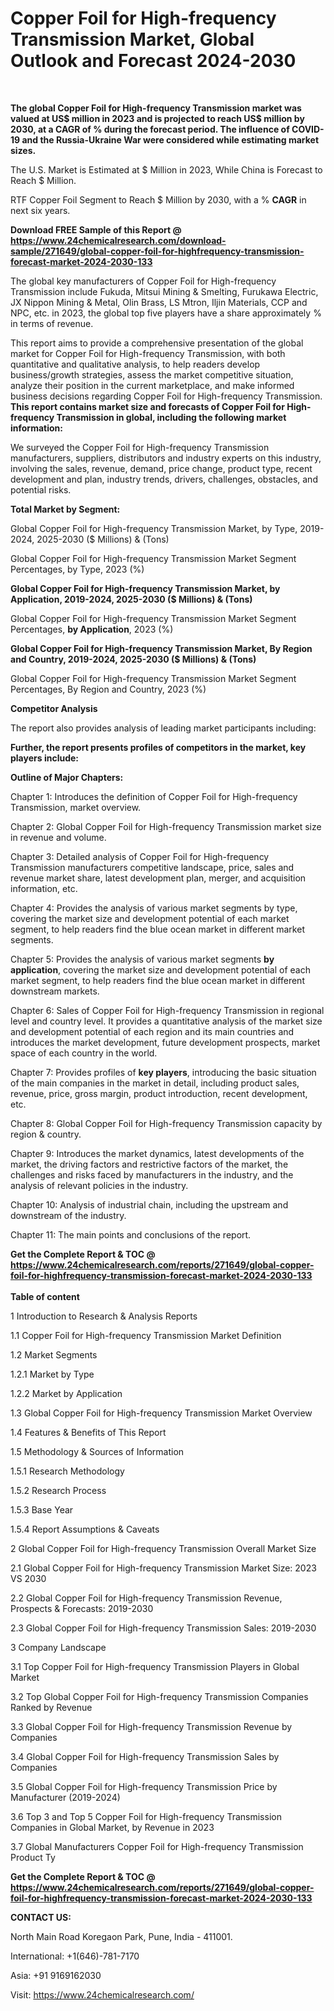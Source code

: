 <h1>Copper Foil for High-frequency Transmission Market, Global Outlook and Forecast 2024-2030</h1><br/><p><strong>The global Copper Foil for High-frequency Transmission market was valued at US$ million in 2023 and is projected to reach US$ million by 2030, at a <strong>CAGR</strong> of % during the forecast period. The influence of COVID-19 and the Russia-Ukraine War were considered while estimating market sizes.</strong></p><p>The U.S. Market is Estimated at $ Million in 2023, While China is Forecast to Reach $ Million.</p><p>RTF Copper Foil Segment to Reach $ Million by 2030, with a % <strong>CAGR</strong> in next six years.</p><div><b>Download FREE Sample of this Report @ <a href="https://www.24chemicalresearch.com/download-sample/271649/global-copper-foil-for-highfrequency-transmission-forecast-market-2024-2030-133">https://www.24chemicalresearch.com/download-sample/271649/global-copper-foil-for-highfrequency-transmission-forecast-market-2024-2030-133</a></b></div><p>The global key manufacturers of Copper Foil for High-frequency Transmission include Fukuda, Mitsui Mining & Smelting, Furukawa Electric, JX Nippon Mining & Metal, Olin Brass, LS Mtron, Iljin Materials, CCP and NPC, etc. in 2023, the global top five players have a share approximately % in terms of revenue.</p><p>This report aims to provide a comprehensive presentation of the global market for Copper Foil for High-frequency Transmission, with both quantitative and qualitative analysis, to help readers develop business/growth strategies, assess the market competitive situation, analyze their position in the current marketplace, and make informed business decisions regarding Copper Foil for High-frequency Transmission. <strong>This report contains market size and forecasts of Copper Foil for High-frequency Transmission in global, including the following market information:</strong></p><p>We surveyed the Copper Foil for High-frequency Transmission manufacturers, suppliers, distributors and industry experts on this industry, involving the sales, revenue, demand, price change, product type, recent development and plan, industry trends, drivers, challenges, obstacles, and potential risks.</p><p><strong>Total Market by Segment:</strong></p><p>Global Copper Foil for High-frequency Transmission Market, by Type, 2019-2024, 2025-2030 ($ Millions) & (Tons)</p><p>Global Copper Foil for High-frequency Transmission Market Segment Percentages, by Type, 2023 (%)</p><p><strong>Global Copper Foil for High-frequency Transmission Market, <strong>by Application</strong>, 2019-2024, 2025-2030 ($ Millions) & (Tons)</strong></p><p>Global Copper Foil for High-frequency Transmission Market Segment Percentages, <strong>by Application</strong>, 2023 (%)</p><p><strong>Global Copper Foil for High-frequency Transmission Market, By Region and Country, 2019-2024, 2025-2030 ($ Millions) & (Tons)</strong></p><p>Global Copper Foil for High-frequency Transmission Market Segment Percentages, By Region and Country, 2023 (%)</p><p><strong>Competitor Analysis</strong></p><p>The report also provides analysis of leading market participants including:</p><p><strong>Further, the report presents profiles of competitors in the market, <strong>key players</strong> include:</strong></p><p><strong>Outline of Major Chapters:</strong></p><p>Chapter 1: Introduces the definition of Copper Foil for High-frequency Transmission, market overview.</p><p>Chapter 2: Global Copper Foil for High-frequency Transmission market size in revenue and volume.</p><p>Chapter 3: Detailed analysis of Copper Foil for High-frequency Transmission manufacturers competitive landscape, price, sales and revenue market share, latest development plan, merger, and acquisition information, etc.</p><p>Chapter 4: Provides the analysis of various market segments by type, covering the market size and development potential of each market segment, to help readers find the blue ocean market in different market segments.</p><p>Chapter 5: Provides the analysis of various market segments <strong>by application</strong>, covering the market size and development potential of each market segment, to help readers find the blue ocean market in different downstream markets.</p><p>Chapter 6: Sales of Copper Foil for High-frequency Transmission in regional level and country level. It provides a quantitative analysis of the market size and development potential of each region and its main countries and introduces the market development, future development prospects, market space of each country in the world.</p><p>Chapter 7: Provides profiles of <strong>key players</strong>, introducing the basic situation of the main companies in the market in detail, including product sales, revenue, price, gross margin, product introduction, recent development, etc.</p><p>Chapter 8: Global Copper Foil for High-frequency Transmission capacity by region & country.</p><p>Chapter 9: Introduces the market dynamics, latest developments of the market, the driving factors and restrictive factors of the market, the challenges and risks faced by manufacturers in the industry, and the analysis of relevant policies in the industry.</p><p>Chapter 10: Analysis of industrial chain, including the upstream and downstream of the industry.</p><p>Chapter 11: The main points and conclusions of the report.</p><div><b>Get the Complete Report & TOC @ <a href="https://www.24chemicalresearch.com/reports/271649/global-copper-foil-for-highfrequency-transmission-forecast-market-2024-2030-133">https://www.24chemicalresearch.com/reports/271649/global-copper-foil-for-highfrequency-transmission-forecast-market-2024-2030-133</a></b></div><br><b>Table of content</b><p>1 Introduction to Research & Analysis Reports<br />
 
  1.1 Copper Foil for High-frequency Transmission Market Definition<br />
 
  1.2 Market Segments<br />
 
  1.2.1 Market by Type<br />
 
  1.2.2 Market by Application<br />
 
  1.3 Global Copper Foil for High-frequency Transmission Market Overview<br />
 
  1.4 Features & Benefits of This Report<br />
 
  1.5 Methodology & Sources of Information<br />
 
  1.5.1 Research Methodology<br />
 
  1.5.2 Research Process<br />
 
  1.5.3 Base Year<br />
 
  1.5.4 Report Assumptions & Caveats<br />
 
 2 Global Copper Foil for High-frequency Transmission Overall Market Size<br />
 
  2.1 Global Copper Foil for High-frequency Transmission Market Size: 2023 VS 2030<br />
 
  2.2 Global Copper Foil for High-frequency Transmission Revenue, Prospects & Forecasts: 2019-2030<br />
 
  2.3 Global Copper Foil for High-frequency Transmission Sales: 2019-2030<br />
 
 3 Company Landscape<br />
 
  3.1 Top Copper Foil for High-frequency Transmission Players in Global Market<br />
 
  3.2 Top Global Copper Foil for High-frequency Transmission Companies Ranked by Revenue<br />
 
  3.3 Global Copper Foil for High-frequency Transmission Revenue by Companies<br />
 
  3.4 Global Copper Foil for High-frequency Transmission Sales by Companies<br />
 
  3.5 Global Copper Foil for High-frequency Transmission Price by Manufacturer (2019-2024)<br />
 
  3.6 Top 3 and Top 5 Copper Foil for High-frequency Transmission Companies in Global Market, by Revenue in 2023<br />
 
  3.7 Global Manufacturers Copper Foil for High-frequency Transmission Product Ty<br><div><b>Get the Complete Report & TOC @ <a href="https://www.24chemicalresearch.com/reports/271649/global-copper-foil-for-highfrequency-transmission-forecast-market-2024-2030-133">https://www.24chemicalresearch.com/reports/271649/global-copper-foil-for-highfrequency-transmission-forecast-market-2024-2030-133</a></b></div></p>
 
 <b>CONTACT US:</b><br>
 
 North Main Road Koregaon Park, Pune, India - 411001.<br/>
 
 International: +1(646)-781-7170<br/>
 
 Asia: +91 9169162030<br/>
 
 Visit: <a href="https://www.24chemicalresearch.com/">https://www.24chemicalresearch.com/</a>
 
 <br>